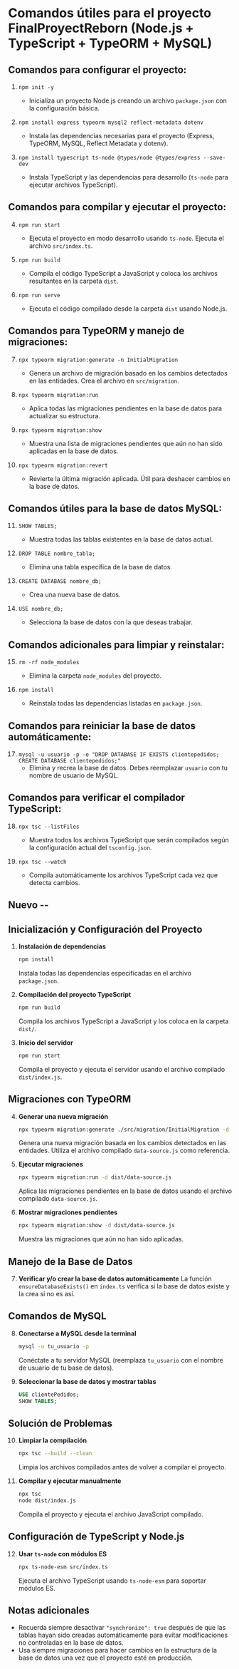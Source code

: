 
# Comandos útiles para el proyecto FinalProyectReborn (Node.js + TypeScript + TypeORM + MySQL)

## Comandos para configurar el proyecto:
1. `npm init -y`
   - Inicializa un proyecto Node.js creando un archivo `package.json` con la configuración básica.

2. `npm install express typeorm mysql2 reflect-metadata dotenv`
   - Instala las dependencias necesarias para el proyecto (Express, TypeORM, MySQL, Reflect Metadata y dotenv).

3. `npm install typescript ts-node @types/node @types/express --save-dev`
   - Instala TypeScript y las dependencias para desarrollo (`ts-node` para ejecutar archivos TypeScript).

## Comandos para compilar y ejecutar el proyecto:
4. `npm run start`
   - Ejecuta el proyecto en modo desarrollo usando `ts-node`. Ejecuta el archivo `src/index.ts`.

5. `npm run build`
   - Compila el código TypeScript a JavaScript y coloca los archivos resultantes en la carpeta `dist`.

6. `npm run serve`
   - Ejecuta el código compilado desde la carpeta `dist` usando Node.js.

## Comandos para TypeORM y manejo de migraciones:
7. `npx typeorm migration:generate -n InitialMigration`
   - Genera un archivo de migración basado en los cambios detectados en las entidades. Crea el archivo en `src/migration`.

8. `npx typeorm migration:run`
   - Aplica todas las migraciones pendientes en la base de datos para actualizar su estructura.

9. `npx typeorm migration:show`
   - Muestra una lista de migraciones pendientes que aún no han sido aplicadas en la base de datos.

10. `npx typeorm migration:revert`
    - Revierte la última migración aplicada. Útil para deshacer cambios en la base de datos.

## Comandos útiles para la base de datos MySQL:
11. `SHOW TABLES;`
    - Muestra todas las tablas existentes en la base de datos actual.

12. `DROP TABLE nombre_tabla;`
    - Elimina una tabla específica de la base de datos.

13. `CREATE DATABASE nombre_db;`
    - Crea una nueva base de datos.

14. `USE nombre_db;`
    - Selecciona la base de datos con la que deseas trabajar.

## Comandos adicionales para limpiar y reinstalar:
15. `rm -rf node_modules`
    - Elimina la carpeta `node_modules` del proyecto.

16. `npm install`
    - Reinstala todas las dependencias listadas en `package.json`.

## Comandos para reiniciar la base de datos automáticamente:
17. `mysql -u usuario -p -e "DROP DATABASE IF EXISTS clientepedidos; CREATE DATABASE clientepedidos;"`
    - Elimina y recrea la base de datos. Debes reemplazar `usuario` con tu nombre de usuario de MySQL.

## Comandos para verificar el compilador TypeScript:
18. `npx tsc --listFiles`
    - Muestra todos los archivos TypeScript que serán compilados según la configuración actual del `tsconfig.json`.

19. `npx tsc --watch`
    - Compila automáticamente los archivos TypeScript cada vez que detecta cambios.

## Nuevo -- 

## Inicialización y Configuración del Proyecto

1. **Instalación de dependencias**
   ```bash
   npm install
   ```
   Instala todas las dependencias especificadas en el archivo `package.json`.

2. **Compilación del proyecto TypeScript**
   ```bash
   npm run build
   ```
   Compila los archivos TypeScript a JavaScript y los coloca en la carpeta `dist/`.

3. **Inicio del servidor**
   ```bash
   npm run start
   ```
   Compila el proyecto y ejecuta el servidor usando el archivo compilado `dist/index.js`.

## Migraciones con TypeORM

4. **Generar una nueva migración**
   ```bash
   npx typeorm migration:generate ./src/migration/InitialMigration -d dist/data-source.js
   ```
   Genera una nueva migración basada en los cambios detectados en las entidades. Utiliza el archivo compilado `data-source.js` como referencia.

5. **Ejecutar migraciones**
   ```bash
   npx typeorm migration:run -d dist/data-source.js
   ```
   Aplica las migraciones pendientes en la base de datos usando el archivo compilado `data-source.js`.

6. **Mostrar migraciones pendientes**
   ```bash
   npx typeorm migration:show -d dist/data-source.js
   ```
   Muestra las migraciones que aún no han sido aplicadas.

## Manejo de la Base de Datos

7. **Verificar y/o crear la base de datos automáticamente**
   La función `ensureDatabaseExists()` en `index.ts` verifica si la base de datos existe y la crea si no es así.

## Comandos de MySQL

8. **Conectarse a MySQL desde la terminal**
   ```bash
   mysql -u tu_usuario -p
   ```
   Conéctate a tu servidor MySQL (reemplaza `tu_usuario` con el nombre de usuario de tu base de datos).

9. **Seleccionar la base de datos y mostrar tablas**
   ```sql
   USE clientePedidos;
   SHOW TABLES;
   ```

## Solución de Problemas

10. **Limpiar la compilación**
    ```bash
    npx tsc --build --clean
    ```
    Limpia los archivos compilados antes de volver a compilar el proyecto.

11. **Compilar y ejecutar manualmente**
    ```bash
    npx tsc
    node dist/index.js
    ```
    Compila el proyecto y ejecuta el archivo JavaScript compilado.

## Configuración de TypeScript y Node.js

12. **Usar `ts-node` con módulos ES**
    ```bash
    npx ts-node-esm src/index.ts
    ```
    Ejecuta el archivo TypeScript usando `ts-node-esm` para soportar módulos ES.

## Notas adicionales

- Recuerda siempre desactivar `"synchronize": true` después de que las tablas hayan sido creadas automáticamente para evitar modificaciones no controladas en la base de datos.
- Usa siempre migraciones para hacer cambios en la estructura de la base de datos una vez que el proyecto esté en producción.


